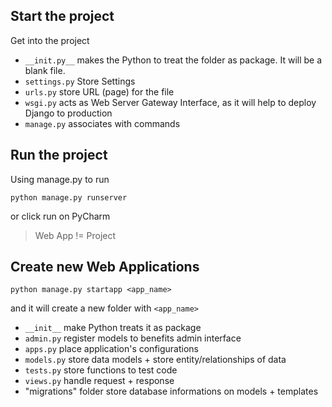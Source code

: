 ## Start the project
Get into the project

- `__init.py__` makes the Python to treat the folder as package. It will be a blank file.
- `settings.py` Store Settings
- `urls.py` store URL (page) for the file
- `wsgi.py` acts as Web Server Gateway Interface, as it will help to deploy Django to production
- `manage.py` associates with commands

## Run the project
Using manage.py to run
```
python manage.py runserver
```
or click run on PyCharm

> Web App != Project

## Create new Web Applications
```
python manage.py startapp <app_name>
```

and it will create a new folder with `<app_name>`
- `__init__` make Python treats it as package
- `admin.py` register models to benefits admin interface
- `apps.py` place application's configurations
- `models.py` store data models + store entity/relationships of data
- `tests.py` store functions to test code
- `views.py` handle request + response
- "migrations" folder store database informations on models + templates

